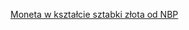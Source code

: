 [Moneta w kształcie sztabki złota od NBP](https://www.bankier.pl/wiadomosc/Moneta-w-ksztalcie-sztabki-zlota-od-NBP-7792591.html?comments=1#boxArticleComment)  
